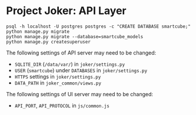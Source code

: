 # Project Joker: API Layer

```
psql -h localhost -U postgres postgres -c "CREATE DATABASE smartcube;"
python manage.py migrate
python manage.py migrate --database=smartcube_models
python manage.py createsuperuser
```

The following settings of API server may need to be changed:
- `SQLITE_DIR` (`/data/var/`) in `joker/settings.py`
- `USER` (`smartcube`) under `DATABASES` in `joker/settings.py`
- `HTTPS` settings in `joker/settings.py`
- `DATA_PATH` in `joker_common/views.py`

The following settings of UI server may need to be changed:
- `API_PORT`, `API_PROTOCOL` in `js/common.js`
